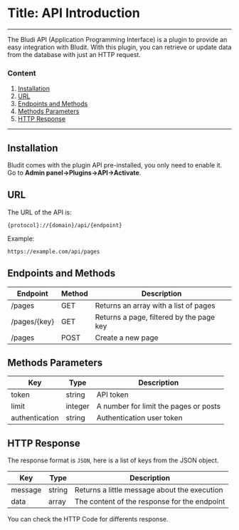 # Title: API Introduction
<!-- Position: 1 -->
<!-- Date: 2017-07-10 22:00:00 -->
<!-- DateModified: 2017-07-15 22:00:00 -->
---
The Bludi API (Application Programming Interface) is a plugin to provide an easy integration with Bludit. With this plugin, you can retrieve or update data from the database with just an HTTP request.

### Content
1. [Installation](#installation)
2. [URL](#url)
3. [Endpoints and Methods](#endpoints)
4. [Methods Parameters](#parameters)
4. [HTTP Response](#http-response)

---

## <a id="installation"></a> Installation
Bludit comes with the plugin API pre-installed, you only need to enable it. Go to **Admin panel->Plugins->API->Activate**.

## <a id="url"></a> URL

The URL of the API is:
```
{protocol}://{domain}/api/{endpoint}
````

Example:
```
https://example.com/api/pages
```

## <a id="endpoints"></a> Endpoints and Methods

Endpoint		| Method 	| Description
------------------------|---------------|-----------------------------------------------|
/pages 			| GET 		| Returns an array with a list of pages		|
/pages/{key}		| GET		| Returns a page, filtered by the page key	|
/pages			| POST		| Create a new page				|

## <a id="parameters"></a> Methods Parameters

Key		| Type 		| Description
----------------|---------------|-----------------------------------------------|
token 		| string 	| API token					|
limit		| integer	| A number for limit the pages or posts		|
authentication	| string	| Authentication user token			|

## <a id="http-response"></a> HTTP Response
The response format is `JSON`, here is a list of keys from the JSON object.

| Key 		| Type 		| Description 					|
----------------|---------------|-----------------------------------------------|
| message	| string	| Returns a little message about the execution	|
| data 		| array		| The content of the response for the endpoint	|

You can check the HTTP Code for differents response.